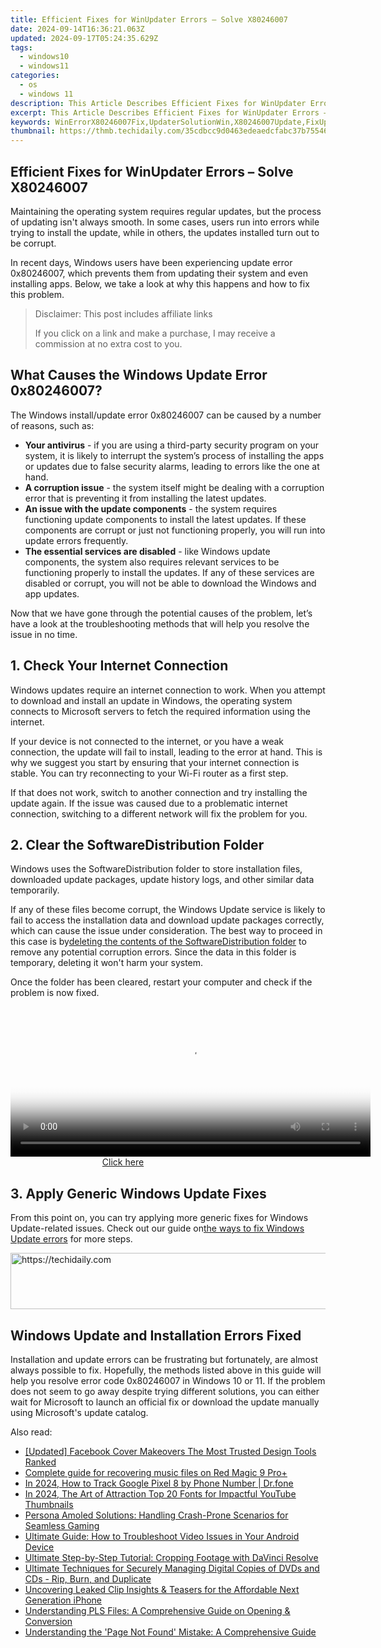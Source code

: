 ```yaml
---
title: Efficient Fixes for WinUpdater Errors – Solve X80246007
date: 2024-09-14T16:36:21.063Z
updated: 2024-09-17T05:24:35.629Z
tags:
  - windows10
  - windows11
categories:
  - os
  - windows 11
description: This Article Describes Efficient Fixes for WinUpdater Errors – Solve X80246007
excerpt: This Article Describes Efficient Fixes for WinUpdater Errors – Solve X80246007
keywords: WinErrorX80246007Fix,UpdaterSolutionWin,X80246007Update,FixUpdaterXWindows,ResolveWinUpdater,Windows8024Error,WinFixerTroubleshoot
thumbnail: https://thmb.techidaily.com/35cdbcc9d0463edeaedcfabc37b755463ffdb3615e7f86b0660ca31e9acd1987.jpg
---
```


## Efficient Fixes for WinUpdater Errors – Solve X80246007

 Maintaining the operating system requires regular updates, but the process of updating isn't always smooth. In some cases, users run into errors while trying to install the update, while in others, the updates installed turn out to be corrupt.

 In recent days, Windows users have been experiencing update error 0x80246007, which prevents them from updating their system and even installing apps. Below, we take a look at why this happens and how to fix this problem.

>  Disclaimer: This post includes affiliate links
>
>  If you click on a link and make a purchase, I may receive a commission at no extra cost to you.
>

## What Causes the Windows Update Error 0x80246007?

 The Windows install/update error 0x80246007 can be caused by a number of reasons, such as:

* **Your antivirus** \- if you are using a third-party security program on your system, it is likely to interrupt the system’s process of installing the apps or updates due to false security alarms, leading to errors like the one at hand.
* **A corruption issue** \- the system itself might be dealing with a corruption error that is preventing it from installing the latest updates.
* **An issue with the update components** \- the system requires functioning update components to install the latest updates. If these components are corrupt or just not functioning properly, you will run into update errors frequently.
* **The essential services are disabled** \- like Windows update components, the system also requires relevant services to be functioning properly to install the updates. If any of these services are disabled or corrupt, you will not be able to download the Windows and app updates.

 Now that we have gone through the potential causes of the problem, let’s have a look at the troubleshooting methods that will help you resolve the issue in no time.

## 1\. Check Your Internet Connection

 Windows updates require an internet connection to work. When you attempt to download and install an update in Windows, the operating system connects to Microsoft servers to fetch the required information using the internet.

 If your device is not connected to the internet, or you have a weak connection, the update will fail to install, leading to the error at hand. This is why we suggest you start by ensuring that your internet connection is stable. You can try reconnecting to your Wi-Fi router as a first step.

 If that does not work, switch to another connection and try installing the update again. If the issue was caused due to a problematic internet connection, switching to a different network will fix the problem for you.

## 2\. Clear the SoftwareDistribution Folder

 Windows uses the SoftwareDistribution folder to store installation files, downloaded update packages, update history logs, and other similar data temporarily.

 If any of these files become corrupt, the Windows Update service is likely to fail to access the installation data and download update packages correctly, which can cause the issue under consideration. The best way to proceed in this case is by[deleting the contents of the SoftwareDistribution folder](https://www.makeuseof.com/tag/delete-old-windows-update-files/) to remove any potential corruption errors. Since the data in this folder is temporary, deleting it won't harm your system.

 Once the folder has been cleared, restart your computer and check if the problem is now fixed.

<!-- affiliate ads begin -->
<span id="1983588">
					<video width="576" height="240" style="cursor:pointer"
           poster="//a.impactradius-go.com/display-clicktoplayimage/1983588.png"
           onclick="if(!this.playClicked){this.play();this.setAttribute('controls',true);this.playClicked=true;}">
	   <source src="//a.impactradius-go.com/display-ad/22993-1983588">
	   <img src="//a.impactradius-go.com/display-clicktoplayimage/1983588.png" style="border: none; height: 100%; width: 100%; object-fit: contain">
	</video>
	<div style="width:360px;text-align:center"><a href="javascript:window.open(decodeURIComponent('https%3A%2F%2Fhomestyler.sjv.io%2Fc%2F5597632%2F1983588%2F22993'), '_blank');void(0);">Click here</a></div>
</span>
<img height="0" width="0" src="https://imp.pxf.io/i/5597632/1983588/22993" style="position:absolute;visibility:hidden;" border="0" />
<!-- affiliate ads end -->

## 3\. Apply Generic Windows Update Fixes

 From this point on, you can try applying more generic fixes for Windows Update-related issues. Check out our guide on[the ways to fix Windows Update errors](https://www.makeuseof.com/windows-11-update-error-fixes/) for more steps.

<!-- affiliate ads begin -->
<a href="https://ephamedtechinc.pxf.io/c/5597632/2137201/26400" target="_top" id="2137201">
  <img src="//a.impactradius-go.com/display-ad/26400-2137201" border="0" alt="https://techidaily.com" width="728" height="90"/>
</a>
<img height="0" width="0" src="https://ephamedtechinc.pxf.io/i/5597632/2137201/26400" style="position:absolute;visibility:hidden;" border="0" />
<!-- affiliate ads end -->

## Windows Update and Installation Errors Fixed

 Installation and update errors can be frustrating but fortunately, are almost always possible to fix. Hopefully, the methods listed above in this guide will help you resolve error code 0x80246007 in Windows 10 or 11\. If the problem does not seem to go away despite trying different solutions, you can either wait for Microsoft to launch an official fix or download the update manually using Microsoft's update catalog.

<ins class="adsbygoogle"
     style="display:block"
     data-ad-format="autorelaxed"
     data-ad-client="ca-pub-7571918770474297"
     data-ad-slot="1223367746"></ins>

<ins class="adsbygoogle"
     style="display:block"
     data-ad-client="ca-pub-7571918770474297"
     data-ad-slot="8358498916"
     data-ad-format="auto"
     data-full-width-responsive="true"></ins>

<span class="atpl-alsoreadstyle">Also read:</span>
<div><ul>
<li><a href="https://facebook-clips.techidaily.com/updated-facebook-cover-makeovers-the-most-trusted-design-tools-ranked/"><u>[Updated] Facebook Cover Makeovers The Most Trusted Design Tools Ranked</u></a></li>
<li><a href="https://phone-solutions.techidaily.com/complete-guide-for-recovering-music-files-on-red-magic-9-proplus-by-fonelab-android-recover-music/"><u>Complete guide for recovering music files on Red Magic 9 Pro+</u></a></li>
<li><a href="https://android-location-track.techidaily.com/in-2024-how-to-track-google-pixel-8-by-phone-number-drfone-by-drfone-virtual-android/"><u>In 2024, How to Track Google Pixel 8 by Phone Number | Dr.fone</u></a></li>
<li><a href="https://youtube-tips.techidaily.com/24-the-art-of-attraction-top-20-fonts-for-impactful-youtube-thumbnails/"><u>In 2024, The Art of Attraction Top 20 Fonts for Impactful YouTube Thumbnails</u></a></li>
<li><a href="https://win-solutions.techidaily.com/persona-amoled-solutions-handling-crash-prone-scenarios-for-seamless-gaming/"><u>Persona Amoled Solutions: Handling Crash-Prone Scenarios for Seamless Gaming</u></a></li>
<li><a href="https://win11.techidaily.com/ultimate-guide-how-to-troubleshoot-video-issues-in-your-android-device/"><u>Ultimate Guide: How to Troubleshoot Video Issues in Your Android Device</u></a></li>
<li><a href="https://win11.techidaily.com/ultimate-step-by-step-tutorial-cropping-footage-with-davinci-resolve/"><u>Ultimate Step-by-Step Tutorial: Cropping Footage with DaVinci Resolve</u></a></li>
<li><a href="https://win11.techidaily.com/ultimate-techniques-for-securely-managing-digital-copies-of-dvds-and-cds-rip-burn-and-duplicate/"><u>Ultimate Techniques for Securely Managing Digital Copies of DVDs and CDs - Rip, Burn, and Duplicate</u></a></li>
<li><a href="https://win11.techidaily.com/uncovering-leaked-clip-insights-and-teasers-for-the-affordable-next-generation-iphone/"><u>Uncovering Leaked Clip Insights & Teasers for the Affordable Next Generation iPhone</u></a></li>
<li><a href="https://win11.techidaily.com/understanding-pls-files-a-comprehensive-guide-on-opening-and-conversion/"><u>Understanding PLS Files: A Comprehensive Guide on Opening & Conversion</u></a></li>
<li><a href="https://tech-recovery.techidaily.com/understanding-the-page-not-found-mistake-a-comprehensive-guide/"><u>Understanding the 'Page Not Found' Mistake: A Comprehensive Guide</u></a></li>
</ul></div>

